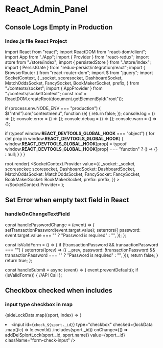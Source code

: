 # React_Admin_Panel

## Console Logs Empty in Production
### index.js file React Project


import React from "react";
import ReactDOM from "react-dom/client";
import App from "./App";
import { Provider } from "react-redux";
import store from "./store/index";
import { persistedStore } from "./store/index";
import { PersistGate } from "redux-persist/integration/react";
import { BrowserRouter } from "react-router-dom";
import $ from "jquery";
import SocketContext, {
  _socket,
  scoresocket,
  DashboardSocket,
  MatchOddsSocket,
  FancySocket,
  BookMakerSocket,
  prefix,
} from "./contexts/socket";
import { AppProvider } from "./contexts/socketContext";
const root = ReactDOM.createRoot(document.getElementById("root"));

if (process.env.NODE_ENV === "production") {
  $("html").on("contextmenu", function (e) {
    return false;
  });
  console.log = () => {};
  console.error = () => {};
  console.debug = () => {};
  console.warn = () => {};

  if (typeof window.__REACT_DEVTOOLS_GLOBAL_HOOK__ === "object") {
    for (let prop in window.__REACT_DEVTOOLS_GLOBAL_HOOK__) {
      window.__REACT_DEVTOOLS_GLOBAL_HOOK__[prop] =
        typeof window.__REACT_DEVTOOLS_GLOBAL_HOOK__[prop] === "function"
          ? () => {}
          : null;
    }
  }
}

root.render(
  <Provider store={store}>
    <PersistGate loading={null} persistor={persistedStore}>
      <SocketContext.Provider
        value={{
          _socket: _socket,
          scoresocket: scoresocket,
          DashboardSocket: DashboardSocket,
          MatchOddsSocket: MatchOddsSocket,
          FancySocket: FancySocket,
          BookMakerSocket: BookMakerSocket,
          prefix: prefix,
        }}
      >
        <AppProvider>
          <BrowserRouter>
            <App />
          </BrowserRouter>
        </AppProvider>
      </SocketContext.Provider>
    </PersistGate>
  </Provider>
);




## Set Error when empty text field in React
### handleOnChangeTextField

const handlePasswordChange = (event) => {
    setTransactionPassword(event.target.value);
    seterrors({
      password: event.target.value === "" ? "Password is required" : "",
    });
  };

  const isValidForm = () => {
    if (!transactionPassword && transactionPassword === "") {
      seterrors((prev) => ({
        ...prev,
        password:
          !transactionPassword && transactionPassword === ""
            ? "Password is required"
            : "",
      }));
      return false;
    }
    return true;
  };

const handleSubmit = async (event) => {
    event.preventDefault();
    if (isValidForm()) {
      //API Call
  };


## Checkbox checked when includes
### input type checkbox in map

{sideLockData.map((sport, index) => (
                  <li key={sport._id} className="add_mche_card">
                    <input
                      id={`check_${sport._id}`}
                      type="checkbox"
                      checked={lockData
                        .map((lc) => lc.eventId)
                        .includes(sport._id)}
                      onChange={() => addDelSplortLock(sport._id, sport.name)}
                      value={sport._id}
                      className="form-check-input"
                    />
